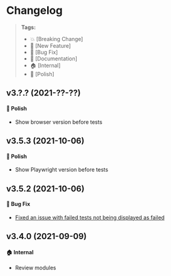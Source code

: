 Changelog
=========

> **Tags:**
> - :boom:       [Breaking Change]
> - :rocket:     [New Feature]
> - :bug:        [Bug Fix]
> - :memo:       [Documentation]
> - :house:      [Internal]
> - :nail_care:  [Polish]
## v3.?.? (2021-??-??)

#### :nail_care: Polish

* Show browser version before tests

## v3.5.3 (2021-10-06)

#### :nail_care: Polish

* Show Playwright version before tests

## v3.5.2 (2021-10-06)

#### :bug: Bug Fix

* [Fixed an issue with failed tests not being displayed as failed](https://github.com/V4Fire/Client/issues/620)

## v3.4.0 (2021-09-09)

#### :house: Internal

* Review modules
